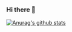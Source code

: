 ### Hi there 👋

[![Anurag's github stats](https://github-readme-stats.vercel.app/api?username=awesomePavi&show_icons=true&count_private=true)](https://github.com/anuraghazra/github-readme-stats)

<!--
**awesomePavi/awesomePavi** is a ✨ _special_ ✨ repository because its `README.md` (this file) appears on your GitHub profile.

Here are some ideas to get you started:

- 🔭 I’m currently working on ...
- 🌱 I’m currently learning ...
- 👯 I’m looking to collaborate on ...
- 🤔 I’m looking for help with ...
- 💬 Ask me about ...
- 📫 How to reach me: ...
- 😄 Pronouns: ...
- ⚡ Fun fact: ...
-->
